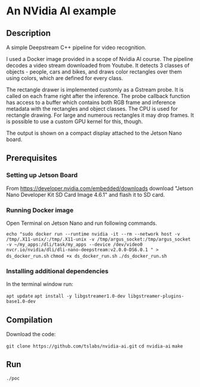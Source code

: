# An NVidia AI example

## Description

A simple Deepstream C++ pipeline for video recognition.

I used a Docker image provided in a scope of Nvidia AI course. The pipeline decodes a video stream downloaded from Youtube. It detects 3 classes of objects - people, cars and bikes, and draws color rectangles over them using colors, which are defined for every class.

The rectangle drawer is implemented customly as a Gstream probe. It is called on each frame right after the inference. The probe callback function has access to a buffer which contains both RGB frame and inference metadata with the rectangles and object classes. The CPU is used for rectangle drawing. For large and numerous rectangles it may drop frames. It is possible to use a custom GPU kernel for this, though.

The output is shown on a compact display attached to the Jetson Nano board.

## Prerequisites

### Setting up Jetson Board

From https://developer.nvidia.com/embedded/downloads download "Jetson Nano Developer Kit SD Card Image 4.6.1" and flash it to SD card.

### Running Docker image

Open Terminal on Jetson Nano and run following commands.

`echo "sudo docker run --runtime nvidia -it --rm --network host -v /tmp/.X11-unix/:/tmp/.X11-unix -v /tmp/argus_socket:/tmp/argus_socket -v ~/my_apps:/dli/task/my_apps --device /dev/video0 nvcr.io/nvidia/dli/dli-nano-deepstream:v2.0.0-DS6.0.1 " > ds_docker_run.sh`
`chmod +x ds_docker_run.sh`
`./ds_docker_run.sh`

### Installing additional dependencies

In the terminal window run:

`apt update`
`apt install -y libgstreamer1.0-dev libgstreamer-plugins-base1.0-dev`

## Compilation

Download the code:

`git clone https://github.com/tslabs/nvidia-ai.git`
`cd nvidia-ai`
`make`

## Run

`./poc`